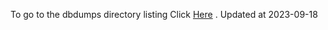 To go to the dbdumps directory listing Click [Here](https://ipfs.io/ipfs/bafkreifw4zhermr4ejjnnhlm3zxu6ohrct5fsbxo5ffh7574irokkrhjbm) . Updated at 2023-09-18